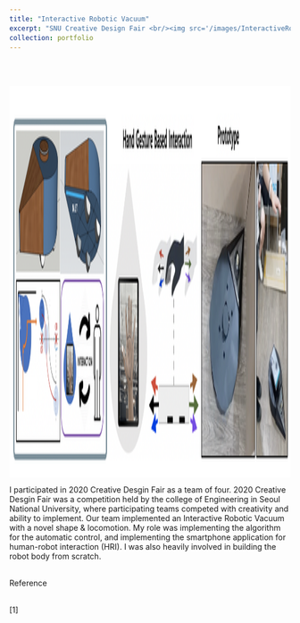```yaml
---
title: "Interactive Robotic Vacuum"
excerpt: "SNU Creative Design Fair <br/><img src='/images/InteractiveRobot.png' align='middle' width='700' height='500'>"
collection: portfolio
---
```

<br><br>

<img src='/images/InteractiveRobot.png' align='middle' width='1000' height='700'>

<p style="text-align:justify;">

I participated in 2020 Creative Desgin Fair as a team of four. 2020 Creative Desgin Fair was a competition held by the college of Engineering in Seoul National University, where participating teams competed with creativity and ability to implement. Our team implemented an Interactive Robotic Vacuum with a novel shape & locomotion. My role was implementing the algorithm for the automatic control, and implementing the smartphone application for human-robot interaction (HRI). I was also heavily involved in building the robot body from scratch. <br><br>



</p>


Reference <br><br>

[1] 
